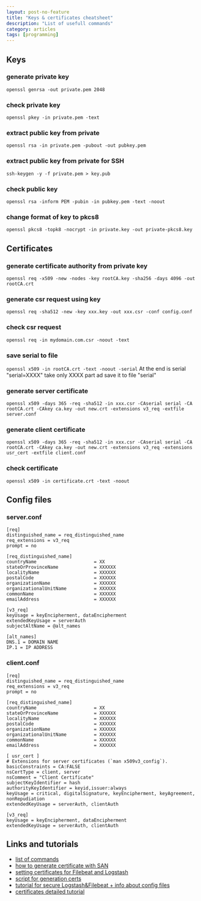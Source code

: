 ```yaml
---
layout: post-no-feature
title: "Keys & certificates cheatsheet"
description: "List of usefull commands"
category: articles
tags: [programming]
---
```

## Keys

### generate private key

```openssl genrsa -out private.pem 2048```

### check private key

```openssl pkey -in private.pem -text```

### extract public key from private

```openssl rsa -in private.pem -pubout -out pubkey.pem```

### extract public key from private for SSH

```ssh-keygen -y -f private.pem > key.pub```

### check public key

```openssl rsa -inform PEM -pubin -in pubkey.pem -text -noout```

### change format of key to pkcs8
```openssl pkcs8 -topk8 -nocrypt -in private.key -out private-pkcs8.key```

## Certificates

### generate certificate authority from private key
```openssl req -x509 -new -nodes -key rootCA.key -sha256 -days 4096 -out rootCA.crt```

### generate csr request using key
```openssl req -sha512 -new -key xxx.key -out xxx.csr -conf config.conf```

### check csr request
```openssl req -in mydomain.com.csr -noout -text```

### save serial to file
```openssl x509 -in rootCA.crt -text -noout -serial```
At the end is serial "serial=XXXX" take only XXXX part ad save it to file "serial"

### generate server certificate
```openssl x509 -days 365 -req -sha512 -in xxx.csr -CAserial serial -CA rootCA.crt -CAkey ca.key -out new.crt -extensions v3_req -extfile server.conf```
    
### generate client certificate
```openssl x509 -days 365 -req -sha512 -in xxx.csr -CAserial serial -CA rootCA.crt -CAkey ca.key -out new.crt -extensions v3_req -extensions usr_cert -extfile client.conf```

### check certificate
```openssl x509 -in certificate.crt -text -noout``` 

## Config files

### server.conf
```
[req]
distinguished_name = req_distinguished_name
req_extensions = v3_req
prompt = no

[req_distinguished_name]
countryName                     = XX
stateOrProvinceName             = XXXXXX
localityName                    = XXXXXX
postalCode                      = XXXXXX
organizationName                = XXXXXX
organizationalUnitName          = XXXXXX
commonName                      = XXXXXX
emailAddress                    = XXXXXX

[v3_req]
keyUsage = keyEncipherment, dataEncipherment
extendedKeyUsage = serverAuth
subjectAltName = @alt_names

[alt_names]
DNS.1 = DOMAIN NAME
IP.1 = IP ADDRESS
```

### client.conf
```
[req]
distinguished_name = req_distinguished_name
req_extensions = v3_req
prompt = no

[req_distinguished_name]
countryName                     = XX
stateOrProvinceName             = XXXXXX
localityName                    = XXXXXX
postalCode                      = XXXXXX
organizationName                = XXXXXX
organizationalUnitName          = XXXXXX
commonName                      = XXXXXX
emailAddress                    = XXXXXX

[ usr_cert ]
# Extensions for server certificates (`man x509v3_config`).
basicConstraints = CA:FALSE
nsCertType = client, server
nsComment = "Client Certificate"
subjectKeyIdentifier = hash
authorityKeyIdentifier = keyid,issuer:always
keyUsage = critical, digitalSignature, keyEncipherment, keyAgreement, nonRepudiation
extendedKeyUsage = serverAuth, clientAuth

[v3_req]
keyUsage = keyEncipherment, dataEncipherment
extendedKeyUsage = serverAuth, clientAuth

```
 
## Links and tutorials
* [list of commands](https://gist.github.com/webtobesocial/5313b0d7abc25e06c2d78f8b767d4bc3)
* [how to generate certificate with SAN](https://geekflare.com/san-ssl-certificate/)
* [setting certificates for Filebeat and Logstash](https://documentation.wazuh.com/3.2/installation-guide/optional-configurations/elastic_ssl.html)
* [script for generation certs](https://gist.github.com/jhamrick/ac0404839b5c7dab24b5)
* [tutorial for secure Logstash&Filebeat + info about config files](https://benjaminknofe.com/blog/2018/07/08/logstash-authentication-with-ssl-certificates/)
* [certificates detailed tutorial](https://jamielinux.com/docs/openssl-certificate-authority/create-the-root-pair.html)
